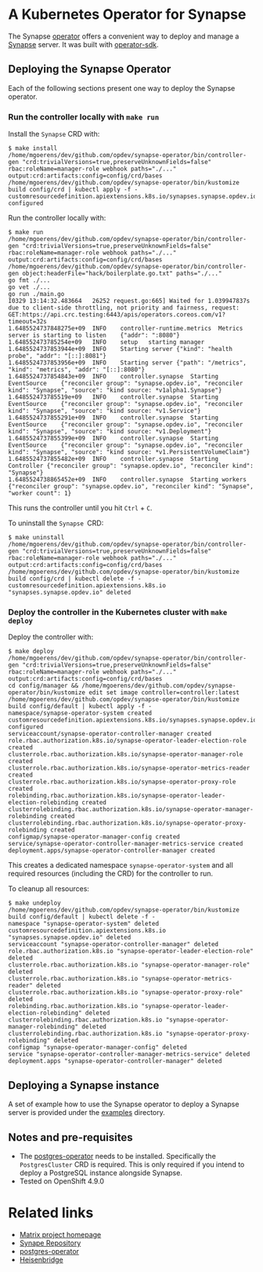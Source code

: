 # A Kubernetes Operator for Synapse

The Synapse
[operator](https://kubernetes.io/docs/concepts/extend-kubernetes/operator/)
offers a convenient way to deploy and manage a
[Synapse](https://github.com/matrix-org/synapse/) server. It was built with
[operator-sdk](https://sdk.operatorframework.io/).

## Deploying the Synapse Operator

Each of the following sections present one way to deploy the Synapse operator.

### Run the controller locally with `make run`

Install the `Synapse` CRD with:

```shell
$ make install
/home/mgoerens/dev/github.com/opdev/synapse-operator/bin/controller-gen "crd:trivialVersions=true,preserveUnknownFields=false" rbac:roleName=manager-role webhook paths="./..." output:crd:artifacts:config=config/crd/bases
/home/mgoerens/dev/github.com/opdev/synapse-operator/bin/kustomize build config/crd | kubectl apply -f -
customresourcedefinition.apiextensions.k8s.io/synapses.synapse.opdev.io configured
```

Run the controller locally with:

```shell
$ make run
/home/mgoerens/dev/github.com/opdev/synapse-operator/bin/controller-gen "crd:trivialVersions=true,preserveUnknownFields=false" rbac:roleName=manager-role webhook paths="./..." output:crd:artifacts:config=config/crd/bases
/home/mgoerens/dev/github.com/opdev/synapse-operator/bin/controller-gen object:headerFile="hack/boilerplate.go.txt" paths="./..."
go fmt ./...
go vet ./...
go run ./main.go
I0329 13:14:32.483664   26252 request.go:665] Waited for 1.039947837s due to client-side throttling, not priority and fairness, request: GET:https://api.crc.testing:6443/apis/operators.coreos.com/v1?timeout=32s
1.6485524737848275e+09	INFO	controller-runtime.metrics	Metrics server is starting to listen	{"addr": ":8080"}
1.648552473785254e+09	INFO	setup	starting manager
1.6485524737853944e+09	INFO	Starting server	{"kind": "health probe", "addr": "[::]:8081"}
1.6485524737853956e+09	INFO	Starting server	{"path": "/metrics", "kind": "metrics", "addr": "[::]:8080"}
1.6485524737854843e+09	INFO	controller.synapse	Starting EventSource	{"reconciler group": "synapse.opdev.io", "reconciler kind": "Synapse", "source": "kind source: *v1alpha1.Synapse"}
1.648552473785519e+09	INFO	controller.synapse	Starting EventSource	{"reconciler group": "synapse.opdev.io", "reconciler kind": "Synapse", "source": "kind source: *v1.Service"}
1.6485524737855291e+09	INFO	controller.synapse	Starting EventSource	{"reconciler group": "synapse.opdev.io", "reconciler kind": "Synapse", "source": "kind source: *v1.Deployment"}
1.6485524737855399e+09	INFO	controller.synapse	Starting EventSource	{"reconciler group": "synapse.opdev.io", "reconciler kind": "Synapse", "source": "kind source: *v1.PersistentVolumeClaim"}
1.6485524737855482e+09	INFO	controller.synapse	Starting Controller	{"reconciler group": "synapse.opdev.io", "reconciler kind": "Synapse"}
1.6485524738865452e+09	INFO	controller.synapse	Starting workers	{"reconciler group": "synapse.opdev.io", "reconciler kind": "Synapse", "worker count": 1}

```

This runs the controller until you hit `Ctrl` + `C`.

To uninstall the `Synapse `CRD:

```shell
$ make uninstall
/home/mgoerens/dev/github.com/opdev/synapse-operator/bin/controller-gen "crd:trivialVersions=true,preserveUnknownFields=false" rbac:roleName=manager-role webhook paths="./..." output:crd:artifacts:config=config/crd/bases
/home/mgoerens/dev/github.com/opdev/synapse-operator/bin/kustomize build config/crd | kubectl delete -f -
customresourcedefinition.apiextensions.k8s.io "synapses.synapse.opdev.io" deleted
```

### Deploy the controller in the Kubernetes cluster with `make deploy`

Deploy the controller with:

```shell
$ make deploy
/home/mgoerens/dev/github.com/opdev/synapse-operator/bin/controller-gen "crd:trivialVersions=true,preserveUnknownFields=false" rbac:roleName=manager-role webhook paths="./..." output:crd:artifacts:config=config/crd/bases
cd config/manager && /home/mgoerens/dev/github.com/opdev/synapse-operator/bin/kustomize edit set image controller=controller:latest
/home/mgoerens/dev/github.com/opdev/synapse-operator/bin/kustomize build config/default | kubectl apply -f -
namespace/synapse-operator-system created
customresourcedefinition.apiextensions.k8s.io/synapses.synapse.opdev.io configured
serviceaccount/synapse-operator-controller-manager created
role.rbac.authorization.k8s.io/synapse-operator-leader-election-role created
clusterrole.rbac.authorization.k8s.io/synapse-operator-manager-role created
clusterrole.rbac.authorization.k8s.io/synapse-operator-metrics-reader created
clusterrole.rbac.authorization.k8s.io/synapse-operator-proxy-role created
rolebinding.rbac.authorization.k8s.io/synapse-operator-leader-election-rolebinding created
clusterrolebinding.rbac.authorization.k8s.io/synapse-operator-manager-rolebinding created
clusterrolebinding.rbac.authorization.k8s.io/synapse-operator-proxy-rolebinding created
configmap/synapse-operator-manager-config created
service/synapse-operator-controller-manager-metrics-service created
deployment.apps/synapse-operator-controller-manager created
```

This creates a dedicated namespace `synapse-operator-system` and all required
resources (including the CRD) for the controller to run.

To cleanup all resources:

```shell
$ make undeploy
/home/mgoerens/dev/github.com/opdev/synapse-operator/bin/kustomize build config/default | kubectl delete -f -
namespace "synapse-operator-system" deleted
customresourcedefinition.apiextensions.k8s.io "synapses.synapse.opdev.io" deleted
serviceaccount "synapse-operator-controller-manager" deleted
role.rbac.authorization.k8s.io "synapse-operator-leader-election-role" deleted
clusterrole.rbac.authorization.k8s.io "synapse-operator-manager-role" deleted
clusterrole.rbac.authorization.k8s.io "synapse-operator-metrics-reader" deleted
clusterrole.rbac.authorization.k8s.io "synapse-operator-proxy-role" deleted
rolebinding.rbac.authorization.k8s.io "synapse-operator-leader-election-rolebinding" deleted
clusterrolebinding.rbac.authorization.k8s.io "synapse-operator-manager-rolebinding" deleted
clusterrolebinding.rbac.authorization.k8s.io "synapse-operator-proxy-rolebinding" deleted
configmap "synapse-operator-manager-config" deleted
service "synapse-operator-controller-manager-metrics-service" deleted
deployment.apps "synapse-operator-controller-manager" deleted
```

## Deploying a Synapse instance

A set of example how to use the Synapse operator to deploy a Synapse server is
provided under the
[examples](https://github.com/opdev/synapse-operator/tree/master/examples)
directory.

## Notes and pre-requisites

- The [postgres-operator](https://github.com/CrunchyData/postgres-operator)
  needs to be installed. Specifically the `PostgresCluster` CRD is required.
  This is only required if you intend to deploy a PostgreSQL instance alongside
  Synapse.
- Tested on OpenShift 4.9.0

# Related links

- [Matrix project homepage](https://matrix.org/)
- [Synape Repository](https://github.com/matrix-org/synapse/)
- [postgres-operator](https://github.com/CrunchyData/postgres-operator)
- [Heisenbridge](https://github.com/hifi/heisenbridge)
